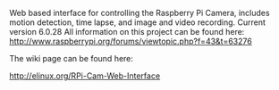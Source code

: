 Web based interface for controlling the Raspberry Pi Camera, includes motion detection, time lapse, and image and video recording.
Current version 6.0.28
All information on this project can be found here: http://www.raspberrypi.org/forums/viewtopic.php?f=43&t=63276

The wiki page can be found here:

http://elinux.org/RPi-Cam-Web-Interface
